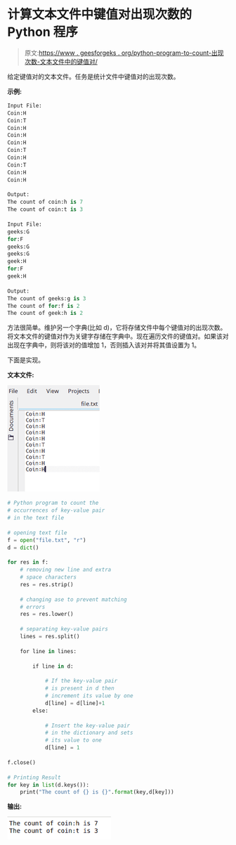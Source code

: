 # 计算文本文件中键值对出现次数的 Python 程序

> 原文:[https://www . geesforgeks . org/python-program-to-count-出现次数-文本文件中的键值对/](https://www.geeksforgeeks.org/python-program-to-count-the-number-of-occurrences-of-a-key-value-pair-in-a-text-file/)

给定键值对的文本文件。任务是统计文件中键值对的出现次数。

**示例:**

```py
Input File:
Coin:H
Coin:T
Coin:H
Coin:H
Coin:H
Coin:T
Coin:H
Coin:T
Coin:H
Coin:H

Output:
The count of coin:h is 7
The count of coin:t is 3

Input File:
geeks:G
for:F
geeks:G
geeks:G
geek:H
for:F
geek:H

Output:
The count of geeks:g is 3
The count of for:f is 2
The count of geek:h is 2

```

方法很简单。维护另一个字典(比如 d)，它将存储文件中每个键值对的出现次数。将文本文件的键值对作为关键字存储在字典中。现在遍历文件的键值对。如果该对出现在字典中，则将该对的值增加 1，否则插入该对并将其值设置为 1。

下面是实现。

**文本文件:**

![python-key-value-pair](img/a653474a115c2ba369a3261392ad0b49.png)

```py
# Python program to count the
# occurrences of key-value pair
# in the text file

# opening text file
f = open("file.txt", "r")
d = dict()

for res in f:
    # removing new line and extra
    # space characters
    res = res.strip()

    # changing ase to prevent matching
    # errors
    res = res.lower()

    # separating key-value pairs
    lines = res.split()

    for line in lines:

        if line in d:

            # If the key-value pair
            # is present in d then 
            # increment its value by one
            d[line] = d[line]+1
        else:

            # Insert the key-value pair
            # in the dictionary and sets
            # its value to one
            d[line] = 1

f.close()

# Printing Result
for key in list(d.keys()):
    print("The count of {} is {}".format(key,d[key]))
```

**输出:**

![python-key-valiu-pair-output](img/ade8699c40c068b8524e3273b9f858d2.png)